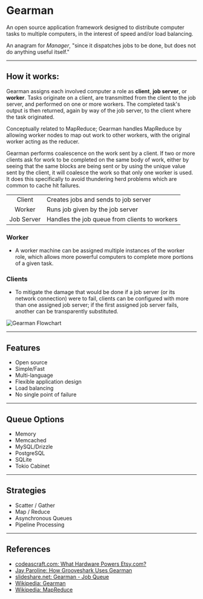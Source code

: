 # Gearman

An open source application framework designed to distribute computer tasks to multiple computers, in the interest of speed and/or load balancing.

An anagram for *Manager*, "since it dispatches jobs to be done, but does not do anything useful itself."

---

## How it works:

Gearman assigns each involved computer a role as **client**, **job server**, or **worker**. Tasks originate on a client, are transmitted from the client to the job server, and performed on one or more workers. The completed task's output is then returned, again by way of the job server, to the client where the task originated.

Conceptually related to MapReduce; Gearman handles MapReduce by allowing worker nodes to map out work to other workers, with the original worker acting as the reducer.

Gearman performs coalescence on the work sent by a client. If two or more clients ask for work to be completed on the same body of work, either by seeing that the same blocks are being sent or by using the unique value sent by the client, it will coalesce the work so that only one worker is used. It does this specifically to avoid thundering herd problems which are common to cache hit failures.

|            |                                               |
|:----------:|-----------------------------------------------|
|   Client   | Creates jobs and sends to job server          |
|   Worker   | Runs job given by the job server              |
| Job Server | Handles the job queue from clients to workers |

### Worker

-   A worker machine can be assigned multiple instances of the worker role, which allows more powerful computers to complete more portions of a given task.

### Clients

-   To mitigate the damage that would be done if a job server (or its network connection) were to fail, clients can be configured with more than one assigned job server; if the first assigned job server fails, another can be transparently substituted.

![Gearman Flowchart](https://upload.wikimedia.org/wikipedia/en/c/c5/Gearman_Stack.png)

---

## Features

-   Open source
-   Simple/Fast
-   Multi-language
-   Flexible application design
-   Load balancing
-   No single point of failure

---

## Queue Options

-   Memory
-   Memcached
-   MySQL/Drizzle
-   PostgreSQL
-   SQLite
-   Tokio Cabinet

---

## Strategies

-   Scatter / Gather
-   Map / Reduce
-   Asynchronous Queues
-   Pipeline Processing

---

## References

-   [codeascraft.com: What Hardware Powers Etsy.com?](https://codeascraft.com/2012/08/31/what-hardware-powers-etsy-com/)
-   [Jay Paroline: How Grooveshark Uses Gearman](http://wanderr.com/jay/how-grooveshark-uses-gearman/2011/03/27)
-   [slideshare.net: Gearman - Job Queue](http://www.slideshare.net/DiegoLewin/gearman-job-queue)
-   [Wikipedia: Gearman](https://en.wikipedia.org/wiki/Gearman)
-   [Wikipedia: MapReduce](https://en.wikipedia.org/wiki/MapReduce)
